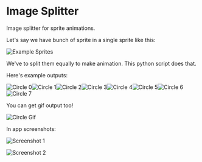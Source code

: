 # Image Splitter
Image splitter for sprite animations.

Let's say we have bunch of sprite in a single sprite like this:

![Example Sprites](https://i.ibb.co/N3yRYdb/example-input.png)

We've to split them equally to make animation.
This python script does that.

Here's example outputs:

![Circle 0](https://i.ibb.co/N1DgZZk/Circle-0.png)![Circle 1](https://i.ibb.co/gT19BVs/Circle-1.png)![Circle 2](https://i.ibb.co/Qv88yRz/Circle-2.png)![Circle 3](https://i.ibb.co/CKnLCXL/Circle-3.png)![Circle 4](https://i.ibb.co/LN6Pmt6/Circle-4.png)![Circle 5](https://i.ibb.co/9NW8q62/Circle-5.png)![Circle 6](https://i.ibb.co/MsJxCR4/Circle-6.png)![Circle 7](https://i.ibb.co/nfWVSHL/Circle-7.png)

You can get gif output too!

![Circle Gif](https://i.ibb.co/px6TfKg/Circle.gif)

In app screenshots:

![Screenshot 1](https://i.ibb.co/g9wt01r/screenshot-1.png)

![Screenshot 2](https://i.ibb.co/r3JC1Zz/screenshot-2.png)

